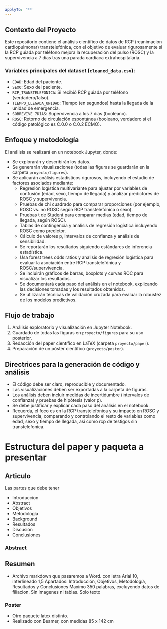 ```yaml
---
applyTo: '**'
---
```

## Contexto del Proyecto
Este repositorio contiene el análisis científico de datos de RCP (reanimación cardiopulmonar) transtelefónica, con el objetivo de evaluar rigurosamente si la RCP guiada por teléfono mejora la recuperación del pulso (ROSC) y la supervivencia a 7 días tras una parada cardiaca extrahospitalaria.

### Variables principales del dataset (`cleaned_data.csv`):
- `EDAD`: Edad del paciente.
- `SEXO`: Sexo del paciente.
- `RCP_TRANSTELEFONICA`: Si recibió RCP guiada por teléfono (verdadero/falso).
- `TIEMPO_LLEGADA_UNIDAD`: Tiempo (en segundos) hasta la llegada de la unidad de emergencia.
- `SOBREVIVE_7DIAS`: Supervivencia a los 7 días (booleano).
- `ROSC`: Retorno de circulación espontánea (booleano, verdadero si el código patológico es C.0.0 o C.0.2 ECMO).

## Enfoque y metodología
El análisis se realizará en un notebook Jupyter, donde:
- Se explorarán y describirán los datos.
- Se generarán visualizaciones (todas las figuras se guardarán en la carpeta `proyecto/figures`).
- Se aplicarán análisis estadísticos rigurosos, incluyendo el estudio de factores asociados mediante:
  - Regresión logística multivariante para ajustar por variables de confusión (edad, sexo, tiempo de llegada) y analizar predictores de ROSC y supervivencia.
  - Pruebas de chi cuadrado para comparar proporciones (por ejemplo, ROSC vs. no ROSC según RCP transtelefónica o sexo).
  - Pruebas t de Student para comparar medias (edad, tiempo de llegada, según ROSC).
  - Tablas de contingencia y análisis de regresión logística incluyendo ROSC como predictor.
  - Cálculo de valores p, intervalos de confianza y análisis de sensibilidad.
  - Se reportarán los resultados siguiendo estándares de inferencia estadística.
  - Usa forest trees odds ratios y analisis de regresión logística para evaluar la asociación entre RCP transtelefónica y ROSC/supervivencia.
  - Se incluirán gráficos de barras, boxplots y curvas ROC para visualizar los resultados.
  - Se documentará cada paso del análisis en el notebook, explicando las decisiones tomadas y los resultados obtenidos.
  - Se utilizarán técnicas de validación cruzada para evaluar la robustez de los modelos predictivos.

## Flujo de trabajo
1. Análisis exploratorio y visualización en Jupyter Notebook.
2. Guardado de todas las figuras en `proyecto/figures` para su uso posterior.
3. Redacción del paper científico en LaTeX (carpeta `proyecto/paper`).
4. Preparación de un póster científico (`proyecto/poster`).

## Directrices para la generación de código y análisis
- El código debe ser claro, reproducible y documentado.
- Las visualizaciones deben ser exportadas a la carpeta de figuras.
- Los análisis deben incluir medidas de incertidumbre (intervalos de confianza) y pruebas de hipótesis (valor p).
- Se debe justificar y explicar cada paso del análisis en el notebook.
- Recuerda, el foco es en la RCP transtelefónica y su impacto en ROSC y supervivencia, comparando y controlando el resto de variables como edad, sexo y tiempo de llegada, asi como rcp de testigos sin transtelefonica.

# Estructura del paper y paqueta a presentar
## Articulo
Las partes que debe tener
* Introduccion
* Abstract
* Objetivos
* Metodología
* Background
* Resultados
* Discusión
* Conclusiones

### Abstract

## Resumen
- Archivo markdown que pasaremos a Word. con letra Arial 10, interlineado 1,5
Apartados: Introducción, Objetivos, Metodología, Resultados y Conclusiones
Maximo 350 palabras, excluyendo datos de filiacion. Sin imagenes ni tablas. Solo texto
### Poster
- Otro paquete latex distinto.
- Realizado con Beamer, con medidas 85 x 142 cm
